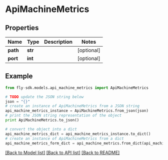 # ApiMachineMetrics


## Properties
Name | Type | Description | Notes
------------ | ------------- | ------------- | -------------
**path** | **str** |  | [optional] 
**port** | **int** |  | [optional] 

## Example

```python
from fly-sdk.models.api_machine_metrics import ApiMachineMetrics

# TODO update the JSON string below
json = "{}"
# create an instance of ApiMachineMetrics from a JSON string
api_machine_metrics_instance = ApiMachineMetrics.from_json(json)
# print the JSON string representation of the object
print ApiMachineMetrics.to_json()

# convert the object into a dict
api_machine_metrics_dict = api_machine_metrics_instance.to_dict()
# create an instance of ApiMachineMetrics from a dict
api_machine_metrics_form_dict = api_machine_metrics.from_dict(api_machine_metrics_dict)
```
[[Back to Model list]](../README.md#documentation-for-models) [[Back to API list]](../README.md#documentation-for-api-endpoints) [[Back to README]](../README.md)


